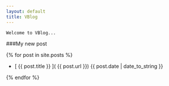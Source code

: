 ```yaml
---
layout: default
title: VBlog
---
```


```
Welcome to VBlog...
```

###My new post

{% for post in site.posts %}

- [ {{ post.title }} ]( {{ post.url }}) {{ post.date | date_to_string }}

{% endfor %}
